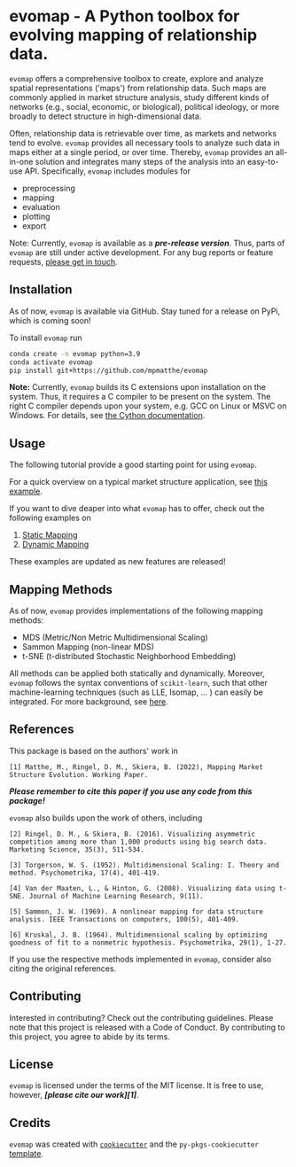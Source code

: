 # evomap - A Python toolbox for evolving mapping of relationship data.

`evomap` offers a comprehensive toolbox to create, explore and analyze spatial representations ('maps') from relationship data. Such maps are commonly applied in market structure analysis, study different kinds of networks (e.g., social, economic, or biological), political ideology, or more broadly to detect structure in high-dimensional data. 

Often, relationship data is retrievable over time, as markets and networks tend to evolve. `evomap` provides all necessary tools to analyze such data in maps either at a single period, or over time. Thereby, `evomap` provides an all-in-one solution and integrates many steps of the analysis into an easy-to-use API. Specifically, `evomap` includes modules for 

- preprocessing
- mapping
- evaluation
- plotting
- export

Note: Currently, `evomap` is available as a ***pre-release version***. Thus, parts of `evomap` are still under active development. For any bug reports or feature requests, <a href = 'mailto:matthe@wiwi.uni-frankfurt.de'>please get in touch</a>.

## Installation

As of now, `evomap` is available via GitHub. Stay tuned for a release on PyPi, which is coming soon! 

To install `evomap` run
```bash
conda create -n evomap python=3.9
conda activate evomap
pip install git+https://github.com/mpmatthe/evomap
```

**Note:** Currently, `evomap` builds its C extensions upon installation on the system. Thus, it requires a C compiler to be present on the system. The right C compiler depends upon your system, e.g. GCC on Linux or MSVC on Windows. For details, see <a href = 'https://cython.readthedocs.io/en/latest/src/quickstart/install.html'>the Cython documentation</a>.

## Usage

The following tutorial provide a good starting point for using `evomap`. 

For a quick overview on a typical market structure application, see <a href = 'https://evomap.readthedocs.io/en/latest/car%20application.html'>this example</a>.

If you want to dive deaper into what `evomap` has to offer, check out the following examples on

1. <a href = 'https://evomap.readthedocs.io/en/latest/static%20mapping.html'>Static Mapping</a>
2. <a href = 'https://evomap.readthedocs.io/en/latest/dynamic%20mapping.html'>Dynamic Mapping</a>

These examples are updated as new features are released!

## Mapping Methods

As of now, `evomap` provides implementations of the following mapping methods:
- MDS (Metric/Non Metric Multidimensional Scaling)
- Sammon Mapping (non-linear MDS)
- t-SNE (t-distributed Stochastic Neighborhood Embedding)

All methods can be applied both statically and dynamically. Moreover, `evomap` follows the syntax conventions of `scikit-learn`, such that other 
machine-learning techniques (such as LLE, Isomap, ... ) can easily be integrated. For more background, see <a href = 'https://scikit-learn.org/stable/modules/manifold.html'> here</a>.

## References

This package is based on the authors' work in 

```
[1] Matthe, M., Ringel, D. M., Skiera, B. (2022), Mapping Market Structure Evolution. Working Paper.
```

<b><i>Please remember to cite this paper if you use any code from this package!</i></b>

`evomap` also builds upon the work of others, including
```
[2] Ringel, D. M., & Skiera, B. (2016). Visualizing asymmetric competition among more than 1,000 products using big search data. Marketing Science, 35(3), 511-534.

[3] Torgerson, W. S. (1952). Multidimensional Scaling: I. Theory and method. Psychometrika, 17(4), 401-419.

[4] Van der Maaten, L., & Hinton, G. (2008). Visualizing data using t-SNE. Journal of Machine Learning Research, 9(11).

[5] Sammon, J. W. (1969). A nonlinear mapping for data structure analysis. IEEE Transactions on computers, 100(5), 401-409.

[6] Kruskal, J. B. (1964). Multidimensional scaling by optimizing goodness of fit to a nonmetric hypothesis. Psychometrika, 29(1), 1-27.
```

If you use the respective methods implemented in `evomap`, consider also citing the original references.

## Contributing

Interested in contributing? Check out the contributing guidelines. Please note that this project is released with a Code of Conduct. By contributing to this project, you agree to abide by its terms.

## License

`evomap` is licensed under the terms of the MIT license. It is free to use, however, <b><i>[please cite our work][1]</i></b>.

## Credits

`evomap` was created with [`cookiecutter`](https://cookiecutter.readthedocs.io/en/latest/) and the `py-pkgs-cookiecutter` [template](https://github.com/py-pkgs/py-pkgs-cookiecutter).